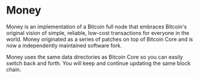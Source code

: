Money
==========

Money is an implementation of a Bitcoin full node that embraces Bitcoin's original vision of simple, reliable, low-cost transactions for everyone in the world. Money originated as a series of patches on top of Bitcoin Core and is now a independently maintained software fork. 

Money uses the same data directories as Bitcoin Core so you can easily switch back and forth. You will keep and continue updating the same block chain.
